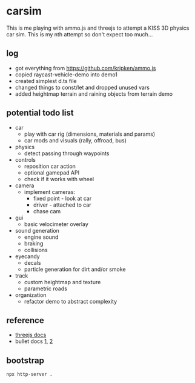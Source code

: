 # carsim

This is me playing with ammo.js and threejs to attempt a KISS 3D physics car sim.
This is my nth attempt so don't expect too much...


## log
- got everything from https://github.com/kripken/ammo.js
- copied raycast-vehicle-demo into demo1
- created simplest d.ts file
- changed things to const/let and dropped unused vars
- added heightmap terrain and raining objects from terrain demo


## potential todo list
- car
    - play with car rig (dimensions, materials and params)
    - car mods and visuals (rally, offroad, bus)
- physics
    - detect passing through waypoints
- controls
    - reposition car action
    - optional gamepad API
    - check if it works with wheel
- camera
    - implement cameras:
        - fixed point - look at car
        - driver - attached to car
        - chase cam
- gui
    - basic velocimeter overlay
- sound generation
    - engine sound
    - braking
    - collisions
- eyecandy
    - decals
    - particle generation for dirt and/or smoke
- track
    - custom heightmap and texture
    - parametric roads
- organization
    - refactor demo to abstract complexity


## reference

- [threejs docs](https://threejs.org/docs/)
- bullet docs [1](https://pybullet.org/Bullet/BulletFull/), [2](https://github.com/bulletphysics/bullet3/blob/master/docs/Bullet_User_Manual.pdf)


## bootstrap

    npx http-server .
